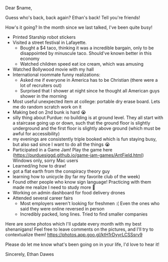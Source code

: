 Dear $name,

Guess who's back, back again? Ethan's back! Tell you're friends!

How's it going? In the month since we last talked, I've been quite busy!

- Printed Starship robot stickers
- Visited a street festival in Lafayette.
    - Bought a $4 taco, thinking it was a incredible bargain, only to be disappointed by minuscule taco. Should've known better in this economy
    - Watched children speed eat ice cream, which was amusing
- Watched Bollywood movie with my hall
- International roommate funny realizations:
    - Asked me if everyone in America has to be Christian (there were a lot of recruiters out)
    - Surprised that I shower at night since he thought all American guys shower in the morning
- Most useful unexpected item at college: portable dry erase board. Lets me do random scratch work on it
- Making bed on 2nd bunk is hard 😭
- silly thing about Purdue: no building is at ground level. They all start with a staircase going up or down, such that the ground floor is slightly underground and the first floor is slightly above ground (which must be awful for accessibility)
- my evenings are consistently triple booked which is fun staying busy, but also sad since I want to do all the things 😭
- Participated in a Game Jam! Play the game here (https://purduesiggd.github.io/game-jam-games/AntField.html) Windows only, sorry Mac users
- Learned/ing how to draw!
- got a flat earth from the conspiracy theory guy
- learning how to unicycle (by far my favorite club of the week)
- Found other people who know sign language! Practicing with them made me realize I need to study more 🥲
- Working on admin dashboard for food delivery drones
- Attended several career fairs
    - Most employers weren't looking for freshmen :( Even the ones who said they were online reversed in person
    - Incredibly packed, long lines. Tried to find smaller companies


Here are some photos which I'll update every month with my best shenanigans! Feel free to leave comments on the pictures, and I'll try to contextualize them! https://photos.app.goo.gl/ktH1rDyyrLCSSsrv9

Please do let me know what's been going on in your life, I'd love to hear it!

Sincerely,
Ethan Dawes